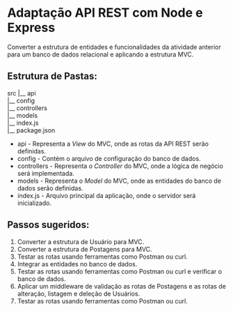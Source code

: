 # Adaptação API REST com Node e Express

Converter a estrutura de entidades e funcionalidades da atividade anterior para um banco de dados relacional e aplicando a estrutura MVC.

## Estrutura de Pastas:

src 
   |__ api <br>
   |__ config <br>
   |__ controllers <br>
   |__ models <br>
   |__ index.js <br>
   |__ package.json

* api - Representa a _View_ do MVC, onde as rotas da API REST serão definidas.
* config - Contém o arquivo de configuração do banco de dados.
* controllers - Representa o _Controller_ do MVC, onde a lógica de negócio será implementada.
* models - Representa o _Model_ do MVC, onde as entidades do banco de dados serão definidas.
* index.js - Arquivo principal da aplicação, onde o servidor será inicializado.
  
## Passos sugeridos:

1. Converter a estrutura de Usuário para MVC.
2. Converter a estrutura de Postagens para MVC.
3. Testar as rotas usando ferramentas como Postman ou curl.
4. Integrar as entidades no banco de dados.
5. Testar as rotas usando ferramentas como Postman ou curl e verificar o banco de dados.
6. Aplicar um middleware de validação as rotas de Postagens e as rotas de alteração, listagem e deleção de Usuários.
7. Testar as rotas usando ferramentas como Postman ou curl.